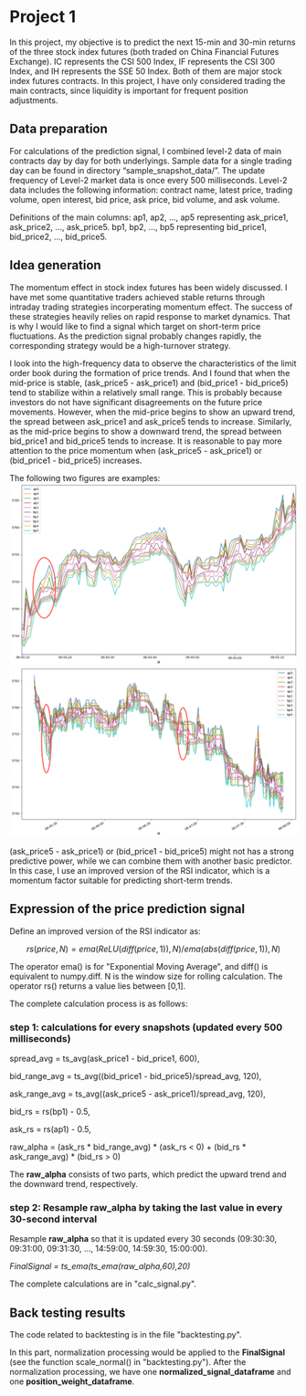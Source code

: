 # Project 1
In this project, my objective is to predict the next 15-min and 30-min returns of the three stock index futures (both traded on China Financial Futures Exchange). IC represents the CSI 500 Index, IF represents the CSI 300 Index, and IH represents the SSE 50 Index. Both of them are major stock index futures contracts. In this project, I have only considered trading the main contracts, since liquidity is important for frequent position adjustments.

## Data preparation
For calculations of the prediction signal, I combined level-2 data of main contracts day by day for both underlyings. Sample data for a single trading day can be found in directory “sample_snapshot_data/”. The update frequency of Level-2 market data is once every 500 milliseconds. Level-2 data includes the following information: contract name, latest price, trading volume, open interest, bid price, ask price, bid volume, and ask volume.

Definitions of the main columns: ap1, ap2, ..., ap5 representing ask_price1, ask_price2, ..., ask_price5. bp1, bp2, ..., bp5 representing bid_price1, bid_price2, ..., bid_price5.

## Idea generation
The momentum effect in stock index futures has been widely discussed. I have met some quantitative traders achieved stable returns through intraday trading strategies incorperating momentum effect. The success of these strategies heavily relies on rapid response to market dynamics. That is why I would like to find a signal which target on short-term price fluctuations. As the prediction signal probably changes rapidly, the corresponding strategy would be a high-turnover strategy.

I look into the high-frequency data to observe the characteristics of the limit order book during the formation of price trends. And I found that when the mid-price is stable, (ask_price5 - ask_price1) and (bid_price1 - bid_price5) tend to stabilize within a relatively small range. This is probably because investors do not have significant disagreements on the future price movements. However, when the mid-price begins to show an upward trend, the spread between ask_price1 and ask_price5 tends to increase. Similarly, as the mid-price begins to show a downward trend, the spread between bid_price1 and bid_price5 tends to increase. It is reasonable to pay more attention to the price momentum when (ask_price5 - ask_price1) or (bid_price1 - bid_price5) increases.

The following two figures are examples:
![upward trend](./images/picture1.png)
![downward trend](./images/picture2.png)

(ask_price5 - ask_price1) or (bid_price1 - bid_price5) might not has a strong predictive power, while we can combine them with another basic predictor. In this case, I use an improved version of the RSI indicator, which is a momentum factor suitable for predicting short-term trends. 

## Expression of the price prediction signal

Define an improved version of the RSI indicator as:

$$
rs(price, N) = ema(ReLU(diff(price,1)), N) / ema(abs(diff(price,1)), N)
$$

The operator ema() is for "Exponential Moving Average", and diff() is equivalent to numpy.diff. N is the window size for rolling calculation. The operator rs() returns a value lies between \[0,1\].

The complete calculation process is as follows:

### step 1: calculations for every snapshots (updated every 500 milliseconds)

spread_avg = ts_avg(ask_price1 - bid_price1, 600), 

bid_range_avg = ts_avg((bid_price1 - bid_price5)/spread_avg, 120),

ask_range_avg = ts_avg((ask_price5 - ask_price1)/spread_avg, 120),

bid_rs = rs(bp1) - 0.5,

ask_rs = rs(ap1) - 0.5,

raw_alpha = (ask_rs * bid_range_avg) * (ask_rs < 0) + (bid_rs * ask_range_avg) * (bid_rs > 0)

The **raw_alpha** consists of two parts, which predict the upward trend and the downward trend, respectively. 

### step 2: Resample raw_alpha by taking the last value in every 30-second interval

Resample **raw_alpha** so that it is updated every 30 seconds (09:30:30, 09:31:00, 09:31:30, ..., 14:59:00, 14:59:30, 15:00:00).

*FinalSignal = ts_ema(ts_ema(raw_alpha,60),20)*

The complete calculations are in "calc_signal.py".

## Back testing results
The code related to backtesting is in the file "backtesting.py".

In this part, normalization processing would be applied to the **FinalSignal** (see the function scale_normal() in "backtesting.py"). After the normalization processing, we have one **normalized_signal_dataframe** and one **position_weight_dataframe**.




